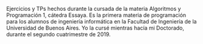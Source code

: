 Ejercicios y TPs hechos durante la cursada de la materia Algoritmos y Programación 1, cátedra Essaya. Es la primera materia de programación para los alumnos de ingeniería informática en la Facultad de Ingeniería de la Universidad de Buenos Aires. Yo la cursé mientras hacía mi Doctorado, durante el segundo cuatrimestre de 2019.
